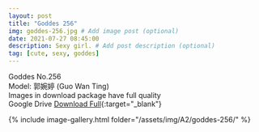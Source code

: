 ```yaml
---
layout: post
title: "Goddes 256"
img: goddes-256.jpg # Add image post (optional)
date: 2021-07-27 08:45:00
description: Sexy girl. # Add post description (optional)
tag: [cute, sexy, goddes]
---
```

Goddes No.256  
Model: 郭婉婷 (Guo Wan Ting)   
Images in download package have full quality                    
Google Drive [Download Full](http://gestyy.com/eoPyUV){:target="_blank"}

{% include image-gallery.html folder="/assets/img/A2/goddes-256/" %}
